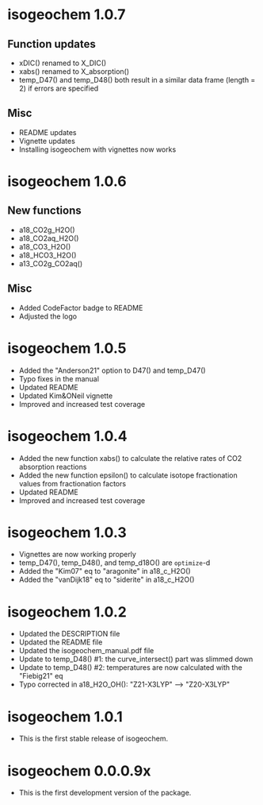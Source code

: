 # isogeochem 1.0.7

## Function updates
* xDIC() renamed to X_DIC()
* xabs() renamed to X_absorption()
* temp_D47() and temp_D48() both result in a similar data frame (length = 2) if errors are specified

## Misc
* README updates
* Vignette updates
* Installing isogeochem with vignettes now works

# isogeochem 1.0.6

## New functions
* a18_CO2g_H2O()
* a18_CO2aq_H2O()
* a18_CO3_H2O()
* a18_HCO3_H2O()
* a13_CO2g_CO2aq()

## Misc
* Added CodeFactor badge to README
* Adjusted the logo

# isogeochem 1.0.5

* Added the "Anderson21" option to D47() and temp_D47()
* Typo fixes in the manual
* Updated README
* Updated Kim&ONeil vignette
* Improved and increased test coverage

# isogeochem 1.0.4

* Added the new function xabs() to calculate the relative rates of CO2 absorption reactions
* Added the new function epsilon() to calculate isotope fractionation values from fractionation factors
* Updated README
* Improved and increased test coverage

# isogeochem 1.0.3

* Vignettes are now working properly
* temp_D47(), temp_D48(), and temp_d18O() are `optimize`-d
* Added the "Kim07" eq to "aragonite" in a18_c_H2O()
* Added the "vanDijk18" eq to "siderite" in a18_c_H2O()

# isogeochem 1.0.2

* Updated the DESCRIPTION file
* Updated the README file
* Updated the isogeochem_manual.pdf file
* Update to temp_D48() #1: the curve_intersect() part was slimmed down
* Update to temp_D48() #2: temperatures are now calculated with the "Fiebig21" eq
* Typo corrected in a18_H2O_OH(): "Z21-X3LYP" —> "Z20-X3LYP"

# isogeochem 1.0.1

* This is the first stable release of isogeochem.

# isogeochem 0.0.0.9x

* This is the first development version of the package.
